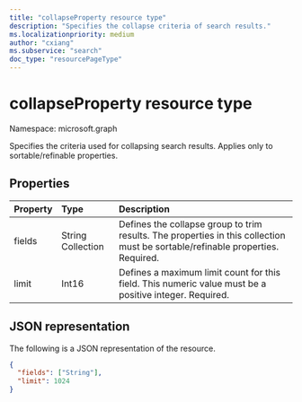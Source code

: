 ```yaml
---
title: "collapseProperty resource type"
description: "Specifies the collapse criteria of search results."
ms.localizationpriority: medium
author: "cxiang"
ms.subservice: "search"
doc_type: "resourcePageType"
---
```


# collapseProperty resource type

Namespace: microsoft.graph

Specifies the criteria used for collapsing search results. Applies only to sortable/refinable properties.

## Properties

| Property     | Type        | Description |
|:-------------|:------------|:------------|
|fields|String Collection| Defines the collapse group to trim results. The properties in this collection must be sortable/refinable properties. Required.|
|limit|Int16| Defines a maximum limit count for this field. This numeric value must be a positive integer. Required.|

## JSON representation

The following is a JSON representation of the resource.

<!-- {
  "blockType": "resource",
  "optionalProperties": [

  ], 
  "@odata.type": "microsoft.graph.collapseProperty",
  "baseType": null
}-->

```json
{
  "fields": ["String"],
  "limit": 1024
}
```

<!-- uuid: 16cd6b66-4b1a-43a1-adaf-3a886856ed98
2019-02-04 14:57:30 UTC -->
<!-- {
  "type": "#page.annotation",
  "description": "collapseProperty resource",
  "keywords": "",
  "section": "documentation",
  "tocPath": ""
}-->
